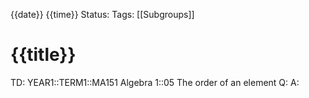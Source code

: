 {{date}} {{time}}
Status: 
Tags: [[Subgroups]]
# {{title}}

TD: YEAR1::TERM1::MA151 Algebra 1::05 The order of an element
Q: 
A: 